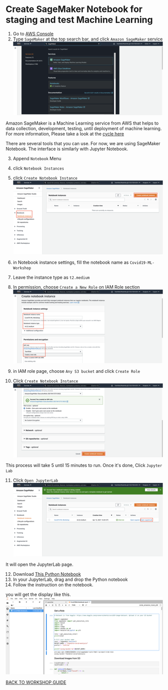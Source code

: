# Create SageMaker Notebook for staging and test Machine Learning

1. Go to [AWS Console](https://ap-southeast-1.console.aws.amazon.com/console/home?region=ap-southeast-1)
2. Type `SageMaker` at the top search bar, and click `Amazon SageMaker` service
    ![](../images/SageMaker/2.png)


Amazon SageMaker is a Machine Learning service from AWS that helps to data collection, development, testing, until deployment of machine learning. For more information, Please take a look at the [cycle here](https://docs.aws.amazon.com/sagemaker/latest/dg/how-it-works-mlconcepts.html)

There are several tools that you can use. For now, we are using SageMaker Notebook. The interface is similarly with Jupyter Notebook.

3. Append `Notebook` Menu
4. click `Notebook Instances`
5. click `Create Notebook Instance`
    ![](../images/SageMaker/5.png)

6. in Notebook instance settings, fill the notebook name as `Covid19-ML-Workshop`
7. Leave the instance type as `t2.medium`
8. In permission, choose `Create a New Role` on IAM Role section
    ![](../images/SageMaker/8.png)

9. in IAM role page, choose `Any S3 bucket` and click `Create Role`
10. Click `Create Notebook Instance`
    ![](../images/SageMaker/10.png)


This process will take 5 until 15 minutes to run.
Once it's done, Click `Jupyter Lab`

11. Click `Open JupyterLab`
    ![](../images/SageMaker/11.png)


It will open the JupyterLab page.

12. Download [This Python Notebook](../Assets/Covid19MLNotebook.ipynb)
13. In your JupyterLab, drag and drop the Python notebook
14. Follow the instruction on the notebook.

you will get the display like this.
    ![](../images/SageMaker/14.png)


[BACK TO WORKSHOP GUIDE](../README.md)